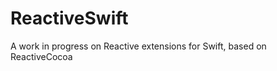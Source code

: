 ReactiveSwift
=============

A work in progress on Reactive extensions for Swift, based on ReactiveCocoa
